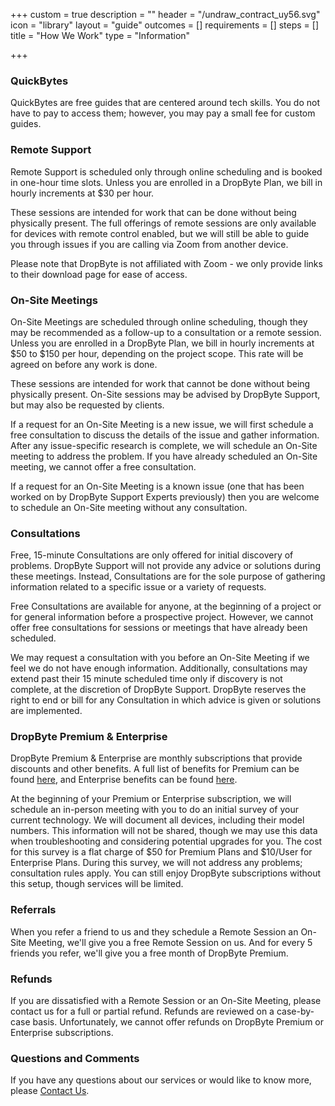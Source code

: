 +++
custom = true
description = ""
header = "/undraw_contract_uy56.svg"
icon = "library"
layout = "guide"
outcomes = []
requirements = []
steps = []
title = "How We Work"
type = "Information"

+++
### QuickBytes

QuickBytes are free guides that are centered around tech skills. You do not have to pay to access them; however, you may pay a small fee for custom guides.

### Remote Support

Remote Support is scheduled only through online scheduling and is booked in one-hour time slots. Unless you are enrolled in a DropByte Plan, we bill in hourly increments at $30 per hour.

These sessions are intended for work that can be done without being physically present. The full offerings of remote sessions are only available for devices with remote control enabled, but we will still be able to guide you through issues if you are calling via Zoom from another device.

Please note that DropByte is not affiliated with Zoom - we only provide links to their download page for ease of access.

### On-Site Meetings

On-Site Meetings are scheduled through online scheduling, though they may be recommended as a follow-up to a consultation or a remote session. Unless you are enrolled in a DropByte Plan, we bill in hourly increments at $50 to $150 per hour, depending on the project scope. This rate will be agreed on before any work is done.

These sessions are intended for work that cannot be done without being physically present. On-Site sessions may be advised by DropByte Support, but may also be requested by clients.

If a request for an On-Site Meeting is a new issue, we will first schedule a free consultation to discuss the details of the issue and gather information. After any issue-specific research is complete, we will schedule an On-Site meeting to address the problem. If you have already scheduled an On-Site meeting, we cannot offer a free consultation.

If a request for an On-Site Meeting is a known issue (one that has been worked on by DropByte Support Experts previously) then you are welcome to schedule an On-Site meeting without any consultation.

### Consultations

Free, 15-minute Consultations are only offered for initial discovery of problems. DropByte Support will not provide any advice or solutions during these meetings. Instead, Consultations are for the sole purpose of gathering information related to a specific issue or a variety of requests.

Free Consultations are available for anyone, at the beginning of a project or for general information before a prospective project. However, we cannot offer free consultations for sessions or meetings that have already been scheduled.

We may request a consultation with you before an On-Site Meeting if we feel we do not have enough information. Additionally, consultations may extend past their 15 minute scheduled time only if discovery is not complete, at the discretion of DropByte Support. DropByte reserves the right to end or bill for any Consultation in which advice is given or solutions are implemented.

### DropByte Premium & Enterprise

DropByte Premium & Enterprise are monthly subscriptions that provide discounts and other benefits. A full list of benefits for Premium can be found [here](https://dropbyte.ch/premium), and Enterprise benefits can be found [here](https://dropbyte.ch/enterprise).

At the beginning of your Premium or Enterprise subscription, we will schedule an in-person meeting with you to do an initial survey of your current technology. We will document all devices, including their model numbers. This information will not be shared, though we may use this data when troubleshooting and considering potential upgrades for you. The cost for this survey is a flat charge of $50 for Premium Plans and $10/User for Enterprise Plans. During this survey, we will not address any problems; consultation rules apply. You can still enjoy DropByte subscriptions without this setup, though services will be limited.

### Referrals

When you refer a friend to us and they schedule a Remote Session an On-Site Meeting, we'll give you a free Remote Session on us. And for every 5 friends you refer, we'll give you a free month of DropByte Premium.

### Refunds

If you are dissatisfied with a Remote Session or an On-Site Meeting, please contact us for a full or partial refund. Refunds are reviewed on a case-by-case basis. Unfortunately, we cannot offer refunds on DropByte Premium or Enterprise subscriptions.

### Questions and Comments

If you have any questions about our services or would like to know more, please [Contact Us](https://dropbyte.ch/#contact).